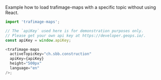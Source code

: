 Example how to load trafimage-maps with a specific topic without using React.

```js
import 'trafimage-maps';

// The `apiKey` used here is for demonstration purposes only.
// Please get your own api key at https://developer.geops.io/.
const apiKey = window.apiKey;

<trafimage-maps
  activeTopicKey="ch.sbb.construction"
  apiKey={apiKey}
  height="500px"
  language="en"
/>;
```
